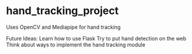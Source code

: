 # hand_tracking_project
Uses OpenCV and Mediapipe for hand tracking

Future Ideas: Learn how to use Flask 
Try to put hand detection on the web
Think about ways to implement the hand tracking module

